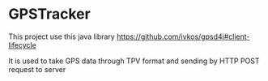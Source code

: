 # GPSTracker
This project use this java library https://github.com/ivkos/gpsd4j#client-lifecycle

It is used to take GPS data through TPV format and sending by HTTP POST request to server
